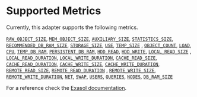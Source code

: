 # Supported Metrics

Currently, this adapter supports the following metrics.

<!-- DON'T CHANGE THIS BY HAND! Use ReadmeGenerator#printMetrics() instead! -->
[`RAW_OBJECT_SIZE`](https://docs.exasol.com/sql_references/metadata/statistical_system_table.htm#EXA_DB_SIZE_LAST_DAY), [`MEM_OBJECT_SIZE`](https://docs.exasol.com/sql_references/metadata/statistical_system_table.htm#EXA_DB_SIZE_LAST_DAY), [`AUXILIARY_SIZE`](https://docs.exasol.com/sql_references/metadata/statistical_system_table.htm#EXA_DB_SIZE_LAST_DAY), [`STATISTICS_SIZE`](https://docs.exasol.com/sql_references/metadata/statistical_system_table.htm#EXA_DB_SIZE_LAST_DAY), [`RECOMMENDED_DB_RAM_SIZE`](https://docs.exasol.com/sql_references/metadata/statistical_system_table.htm#EXA_DB_SIZE_LAST_DAY), [`STORAGE_SIZE`](https://docs.exasol.com/sql_references/metadata/statistical_system_table.htm#EXA_DB_SIZE_LAST_DAY), [`USE`](https://docs.exasol.com/sql_references/metadata/statistical_system_table.htm#EXA_DB_SIZE_LAST_DAY), [`TEMP_SIZE`](https://docs.exasol.com/sql_references/metadata/statistical_system_table.htm#EXA_DB_SIZE_LAST_DAY)
, [`OBJECT_COUNT`](https://docs.exasol.com/sql_references/metadata/statistical_system_table.htm#EXA_DB_SIZE_LAST_DAY), [`LOAD`](https://docs.exasol.com/sql_references/metadata/statistical_system_table.htm#EXA_MONITOR_LAST_DAY), [`CPU`](https://docs.exasol.com/sql_references/metadata/statistical_system_table.htm#EXA_MONITOR_LAST_DAY), [`TEMP_DB_RAM`](https://docs.exasol.com/sql_references/metadata/statistical_system_table.htm#EXA_MONITOR_LAST_DAY), [`PERSISTENT_DB_RAM`](https://docs.exasol.com/sql_references/metadata/statistical_system_table.htm#EXA_MONITOR_LAST_DAY), [`HDD_READ`](https://docs.exasol.com/sql_references/metadata/statistical_system_table.htm#EXA_MONITOR_LAST_DAY), [`HDD_WRITE`](https://docs.exasol.com/sql_references/metadata/statistical_system_table.htm#EXA_MONITOR_LAST_DAY), [`LOCAL_READ_SIZE`](https://docs.exasol.com/sql_references/metadata/statistical_system_table.htm#EXA_MONITOR_LAST_DAY)
, [`LOCAL_READ_DURATION`](https://docs.exasol.com/sql_references/metadata/statistical_system_table.htm#EXA_MONITOR_LAST_DAY), [`LOCAL_WRITE_DURATION`](https://docs.exasol.com/sql_references/metadata/statistical_system_table.htm#EXA_MONITOR_LAST_DAY), [`CACHE_READ_SIZE`](https://docs.exasol.com/sql_references/metadata/statistical_system_table.htm#EXA_MONITOR_LAST_DAY), [`CACHE_READ_DURATION`](https://docs.exasol.com/sql_references/metadata/statistical_system_table.htm#EXA_MONITOR_LAST_DAY), [`CACHE_WRITE_SIZE`](https://docs.exasol.com/sql_references/metadata/statistical_system_table.htm#EXA_MONITOR_LAST_DAY), [`CACHE_WRITE_DURATION`](https://docs.exasol.com/sql_references/metadata/statistical_system_table.htm#EXA_MONITOR_LAST_DAY), [`REMOTE_READ_SIZE`](https://docs.exasol.com/sql_references/metadata/statistical_system_table.htm#EXA_MONITOR_LAST_DAY), [`REMOTE_READ_DURATION`](https://docs.exasol.com/sql_references/metadata/statistical_system_table.htm#EXA_MONITOR_LAST_DAY)
, [`REMOTE_WRITE_SIZE`](https://docs.exasol.com/sql_references/metadata/statistical_system_table.htm#EXA_MONITOR_LAST_DAY), [`REMOTE_WRITE_DURATION`](https://docs.exasol.com/sql_references/metadata/statistical_system_table.htm#EXA_MONITOR_LAST_DAY), [`NET`](https://docs.exasol.com/sql_references/metadata/statistical_system_table.htm#EXA_MONITOR_LAST_DAY), [`SWAP`](https://docs.exasol.com/sql_references/metadata/statistical_system_table.htm#EXA_MONITOR_LAST_DAY), [`USERS`](https://docs.exasol.com/sql_references/metadata/statistical_system_table.htm#EXA_USAGE_LAST_DAY), [`QUERIES`](https://docs.exasol.com/sql_references/metadata/statistical_system_table.htm#EXA_USAGE_LAST_DAY), [`NODES`](https://docs.exasol.com/sql_references/metadata/statistical_system_table.htm#EXA_SYSTEM_EVENTS), [`DB_RAM_SIZE`](https://docs.exasol.com/sql_references/metadata/statistical_system_table.htm#EXA_SYSTEM_EVENTS)

For a reference check the [Exasol documentation](https://docs.exasol.com/sql_references/metadata/statistical_system_table.htm).